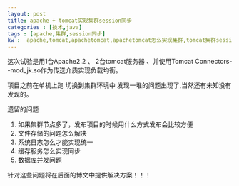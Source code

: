 ```yaml
---
layout: post
title: apache + tomcat实现集群session同步
categories : [技术,java]
tags : [apache,集群,session同步]
kw :  apache,tomcat,apachetomcat,apachetomcat怎么实现集群,tomcat集群session同步
---
```


 这次试验是用1台Apache2.2 、 2台tomcat服务器 、并使用Tomcat Connectors--mod_jk.so作为传送介质实现负载均衡。








项目之前在单机上跑 切换到集群环境中 发现一堆的问题出现了,当然还有未知没有发现的。

遗留的问题

1. 如果集群节点多了，发布项目的时候用什么方式发布会比较方便
2. 文件存储的问题怎么解决
3. 系统日志怎么才能实现统一
4. 缓存服务怎么实现同步
5. 数据库并发问题 

针对这些问题将在后面的博文中提供解决方案！！！